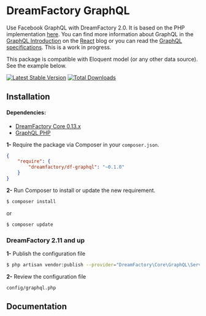 # DreamFactory GraphQL

Use Facebook GraphQL with DreamFactory 2.0. It is based on the PHP implementation [here](https://github.com/webonyx/graphql-php). You can find more information about GraphQL in the [GraphQL Introduction](http://facebook.github.io/react/blog/2015/05/01/graphql-introduction.html) on the [React](http://facebook.github.io/react) blog or you can read the [GraphQL specifications](https://facebook.github.io/graphql/). This is a work in progress.

This package is compatible with Eloquent model (or any other data source). See the example below.

[![Latest Stable Version](https://poser.pugx.org/dreamfactory/df-graphql/v/stable.svg)](https://packagist.org/packages/dreamfactory/df-graphql)
[![Total Downloads](https://poser.pugx.org/dreamfactory/graphql/downloads.svg)](https://packagist.org/packages/dreamfactory/df-graphql)


## Installation

#### Dependencies:

* [DreamFactory Core 0.13.x](https://github.com/dreamfactorysoftware/df-core)
* [GraphQL PHP](https://github.com/webonyx/graphql-php)


**1-** Require the package via Composer in your `composer.json`.
```json
{
	"require": {
		"dreamfactory/df-graphql": "~0.1.0"
	}
}
```

**2-** Run Composer to install or update the new requirement.

```bash
$ composer install
```

or

```bash
$ composer update
```

### DreamFactory 2.11 and up

**1-** Publish the configuration file

```bash
$ php artisan vendor:publish --provider="DreamFactory\Core\GraphQL\ServiceProvider"
```

**2-** Review the configuration file

```
config/graphql.php
```

## Documentation

